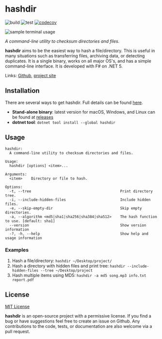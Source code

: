 # hashdir

![build](https://github.com/ultimateanu/hashdir/workflows/build/badge.svg)
![test](https://github.com/ultimateanu/hashdir/workflows/test/badge.svg)
[![codecov](https://codecov.io/gh/ultimateanu/hashdir/branch/dev/graph/badge.svg?token=5RR570QEIX)](https://codecov.io/gh/ultimateanu/hashdir)

![sample terminal usage](https://ultimateanu.github.io/hashdir/assets/img/hashdir_demo.svg)

_A command-line utility to checksum directories and files._

**hashdir** aims to be the easiest way to hash a file/directory. This is useful in many situations such as transferring files, archiving data, or detecting duplicates. It is a single binary, works on all major OS's, and has a simple command-line interface. It is developed with F# on .NET 5.

Links: [Github](https://github.com/ultimateanu/hashdir), [project site](https://ultimateanu.github.io/hashdir)

## Installation
There are several ways to get hashdir. Full details can be found [here](https://ultimateanu.github.io/hashdir/#installation).

- **Stand-alone binary**: latest version for macOS, Windows, and Linux can be found at [releases](https://github.com/ultimateanu/hashdir/releases)
- **dotnet tool**: `dotnet tool install --global hashdir`

## Usage
```
hashdir:
  A command-line utility to checksum directories and files.

Usage:
  hashdir [options] <item>...

Arguments:
  <item>    Directory or file to hash.

Options:
  -t, --tree                                         Print directory tree.
  -i, --include-hidden-files                         Include hidden files.
  -e, --skip-empty-dir                               Skip empty directories.
  -a, --algorithm <md5|sha1|sha256|sha384|sha512>    The hash function to use. [default: sha1]
  --version                                          Show version information
  -?, -h, --help                                     Show help and usage information
```

### Examples
1. Hash a file/directory: `hashdir ~/Desktop/project/`
2. Hash a directory with hidden files and print tree: `hashdir --include-hidden-files --tree ~/Desktop/project`
3. Hash multiple items using MD5: `hashdir -a md5 song.mp3 info.txt report.pdf`

## License
[MIT License](https://github.com/ultimateanu/hashdir/blob/main/LICENSE)

**hashdir** is an open-source project with a permissive license. If you find a bug or have suggestions feel free to create an issue on Github. Any contributions to the code, tests, or documentation are also welcome via a pull request.
